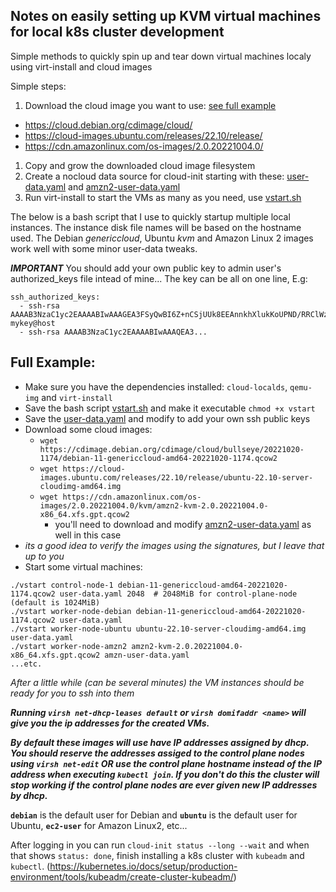 ## Notes on easily setting up KVM virtual machines for local k8s cluster development

Simple methods to quickly spin up and tear down virtual machines localy using virt-install and cloud images

Simple steps:
1. Download the cloud image you want to use: [see full example](#full-example)
  - https://cloud.debian.org/cdimage/cloud/
  - https://cloud-images.ubuntu.com/releases/22.10/release/
  - https://cdn.amazonlinux.com/os-images/2.0.20221004.0/
1. Copy and grow the downloaded cloud image filesystem
1. Create a nocloud data source for cloud-init starting with these:
    [user-data.yaml](/user-data.yaml) and [amzn2-user-data.yaml](/amzn2-user-data.yaml)
1. Run virt-install to start the VMs as many as you need, use [vstart.sh](/vstart.sh)

The below is a bash script that I use to quickly startup multiple local instances.
The instance disk file names will be based on the hostname used.
The Debian _genericcloud_, Ubuntu _kvm_ and Amazon Linux 2 images work well with some
minor user-data tweaks.

***IMPORTANT*** You should add your own public key to admin user's authorized_keys
file intead of mine...
The key can be all on one line, E.g:
```
ssh_authorized_keys:
  - ssh-rsa AAAAB3NzaC1yc2EAAAABIwAAAGEA3FSyQwBI6Z+nCSjUUk8EEAnnkhXlukKoUPND/RRClWz2s5TCzIkd3Ou5+Cyz71X0XmazM3l5WgeErvtIwQMyT1KjNoMhoJMrJnWqQPOt5Q8zWd9qG7PBl9+eiH5qV7NZ mykey@host
  - ssh-rsa AAAAB3NzaC1yc2EAAAABIwAAAQEA3...
```

## Full Example:
- Make sure you have the dependencies installed: `cloud-localds`, `qemu-img` and `virt-install`
- Save the bash script [vstart.sh](/vstart.sh) and make it executable `chmod +x vstart`
- Save the [user-data.yaml](/user-data.yaml) and modify to add your own ssh public keys
- Download some cloud images:
  - `wget https://cdimage.debian.org/cdimage/cloud/bullseye/20221020-1174/debian-11-genericcloud-amd64-20221020-1174.qcow2`
  - `wget https://cloud-images.ubuntu.com/releases/22.10/release/ubuntu-22.10-server-cloudimg-amd64.img`
  - `wget https://cdn.amazonlinux.com/os-images/2.0.20221004.0/kvm/amzn2-kvm-2.0.20221004.0-x86_64.xfs.gpt.qcow2`
    - you'll need to download and modify [amzn2-user-data.yaml](/amzn2-user-data.yaml) as well in this case
- _its a good idea to verify the images using the signatures, but I leave that up to you_
- Start some virtual machines:
```
./vstart control-node-1 debian-11-genericcloud-amd64-20221020-1174.qcow2 user-data.yaml 2048  # 2048MiB for control-plane-node (default is 1024MiB)
./vstart worker-node-debian debian-11-genericcloud-amd64-20221020-1174.qcow2 user-data.yaml
./vstart worker-node-ubuntu ubuntu-22.10-server-cloudimg-amd64.img user-data.yaml
./vstart worker-node-amzn2 amzn2-kvm-2.0.20221004.0-x86_64.xfs.gpt.qcow2 amzn-user-data.yaml
...etc.
```

*After a little while (can be several minutes) the VM instances should be ready for you to ssh into them*

_**Running `virsh net-dhcp-leases default` or `virsh domifaddr <name>` will give you the
ip addresses for the created VMs.**_

***By default these images will use have IP addresses assigned by dhcp.  You should reserve the addresses assiged to the control plane nodes using
`virsh net-edit` OR use the control plane hostname instead of the IP address when executing `kubectl join`.  If you don't do this the cluster will stop working if the control plane nodes are ever given new IP addresses by dhcp.***

**`debian`** is the default user for Debian and **`ubuntu`** is the default user for Ubuntu, **`ec2-user`** for Amazon Linux2, etc...

After logging in you can run `cloud-init status --long --wait` and when that shows `status: done`,
finish installing a k8s cluster with `kubeadm` and `kubectl`. (https://kubernetes.io/docs/setup/production-environment/tools/kubeadm/create-cluster-kubeadm/)
